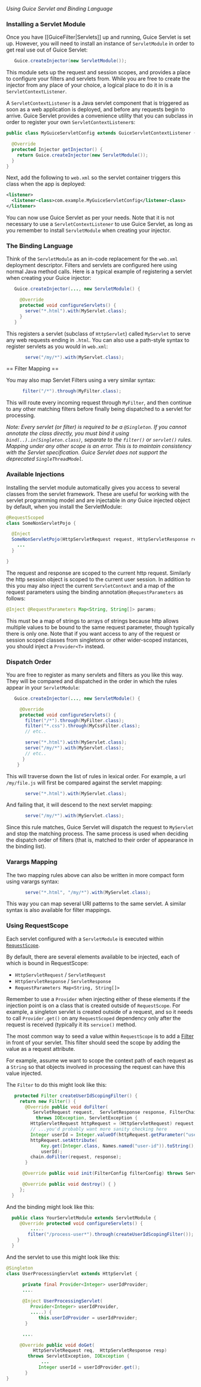_Using Guice Servlet and Binding Language_

### Installing a Servlet Module

Once you have [[GuiceFilter|Servlets]] up and running, Guice Servlet is set up. However, you will need to install an instance of `ServletModule` in order to get real use out of Guice Servlet:
```java
   Guice.createInjector(new ServletModule());
```

This module sets up the request and session scopes, and provides a place to configure your filters and servlets from. While you are free to create the injector from any place of your choice, a logical place to do it in is a `ServletContextListener`. 

A `ServletContextListener` is a Java servlet component that is triggered as soon as a web application is deployed, and before any requests begin to arrive. Guice Servlet provides a convenience utility that you can subclass in order to register your own `ServletContextListener`s:

```java
public class MyGuiceServletConfig extends GuiceServletContextListener {

  @Override
  protected Injector getInjector() {
    return Guice.createInjector(new ServletModule());
  }
}
```

Next, add the following to `web.xml` so the servlet container triggers this class when the app is deployed:

```xml
<listener>
  <listener-class>com.example.MyGuiceServletConfig</listener-class>
</listener>
```

You can now use Guice Servlet as per your needs. Note that it is not necessary to use a `ServletContextListener` to use Guice Servlet, as long as you remember to install `ServletModule` when creating your injector.

### The Binding Language

Think of the `ServletModule` as an in-code replacement for the `web.xml` deployment descriptor. Filters and servlets are configured here using normal Java method calls. Here is a typical example of registering a servlet when creating your Guice injector:

```java
   Guice.createInjector(..., new ServletModule() {

     @Override
     protected void configureServlets() {
       serve("*.html").with(MyServlet.class);
     }
   }
```
 
This registers a servlet (subclass of `HttpServlet`) called `MyServlet` to serve any web requests ending in `.html`. You can also use a path-style syntax to register servlets as you would in `web.xml`:
```java
       serve("/my/*").with(MyServlet.class);
```

== Filter Mapping ==

You may also map Servlet Filters using a very similar syntax:
```java
      filter("/*").through(MyFilter.class);
```

This will route every incoming request through `MyFilter`, and then continue to any other matching filters before finally being dispatched to a servlet for processing.

_Note: Every servlet (or filter) is required to be a `@Singleton`. If you cannot annotate the class directly, you must bind it using `bind(..).in(Singleton.class)`, separate to the `filter()` or `servlet()` rules. Mapping under any other scope is an error. This is to maintain consistency with the Servlet specification. 
Guice Servlet does not support the deprecated `SingleThreadModel`._


### Available Injections

Installing the servlet module automatically gives you access to several classes from the servlet framework. These are useful for working with the servlet programming model and are injectable in *any* Guice injected object by default, when you install the ServletModule:

```java
@RequestScoped
class SomeNonServletPojo {

  @Inject
  SomeNonServletPojo(HttpServletRequest request, HttpServletResponse response, HttpSession session) {
    ...
  }

}
```

The request and response are scoped to the current http request. Similarly the http session object is scoped to the current user session. In addition to this you may also inject the current `ServletContext` and a map of the request parameters using the binding annotation `@RequestParameters` as follows:

```java
@Inject @RequestParameters Map<String, String[]> params;
```

This must be a map of strings to arrays of strings because http allows multiple values to be bound to the same request parameter, though typically there is only one. Note that if you want access to any of the request or session scoped classes from singletons or other wider-scoped instances, you should inject a `Provider<T>` instead.

### Dispatch Order

You are free to register as many servlets and filters as you like this way. They will be compared and dispatched in the order in which the rules appear in your `ServletModule`:

```java
   Guice.createInjector(..., new ServletModule() {

     @Override
     protected void configureServlets() {
       filter("/*").through(MyFilter.class);
       filter("*.css").through(MyCssFilter.class);
       // etc..

       serve("*.html").with(MyServlet.class);
       serve("/my/*").with(MyServlet.class);
       // etc..
      }
    }
```
 
This will traverse down the list of rules in lexical order. For example, a url `/my/file.js` will first be compared against the servlet mapping:
```java
       serve("*.html").with(MyServlet.class);
```
 
And failing that, it will descend to the next servlet mapping:
```java
       serve("/my/*").with(MyServlet.class);
```
 
Since this rule matches, Guice Servlet will dispatch the request to `MyServlet` and stop the matching process. The same process is used when deciding the dispatch order of filters (that is, matched to their order of appearance in the binding list).

### Varargs Mapping

The two mapping rules above can also be written in more compact form using varargs syntax:
```java
       serve("*.html", "/my/*").with(MyServlet.class);
```
 
This way you can map several URI patterns to the same servlet. A similar syntax is also available for filter mappings.


### Using RequestScope

Each servlet configured with a `ServletModule` is executed within <a href="http://code.google.com/p/google-guice/source/browse/trunk/extensions/servlet/src/com/google/inject/servlet/ServletScopes.java#45"> `RequestScope`</a>.  

By default, there are several elements available to be injected, each of which is bound in RequestScope:
  * `HttpServletRequest` / `ServletRequest`
  * `HttpServletResponse` / `ServletResponse`
  * `RequestParameters Map<String, String[]>`

Remember to use a `Provider` when injecting either of these elements if the injection point is on a class that is created outside of `RequestScope`.  For example, a singleton servlet is created outside of a request, and so it needs to call `Provider.get()` on any `RequestScoped` dependency only after the request is received (typically it its `service()` method.

The most common way to seed a value within `RequestScope` is to add a <a href="http://download.oracle.com/docs/cd/E17802_01/products/products/servlet/2.3/javadoc/javax/servlet/Filter.html">Filter</a> in front of your servlet.  This filter should seed the scope by adding the value as a request attribute.

For example, assume we want to scope the context path of each request as a `String` so that objects involved in processing the request can have this value injected.

The `Filter` to do this might look like this:

```java
   protected Filter createUserIdScopingFilter() {
     return new Filter() {
       @Override public void doFilter(
          ServletRequest request,  ServletResponse response, FilterChain chain)
           throws IOException, ServletException {
         HttpServletRequest httpRequest = (HttpServletRequest) request;
         // ...you'd probably want more sanity checking here
         Integer userId = Integer.valueOf(httpRequest.getParameter("user-id"));
         httpRequest.setAttribute(
             Key.get(Integer.class, Names.named("user-id")).toString(),
             userId);  
         chain.doFilter(request, response);
       }

      @Override public void init(FilterConfig filterConfig) throws ServletException { }

      @Override public void destroy() { }
     };
  } 
```

And the binding might look like this:
```java
  public class YourServletModule extends ServletModule {
     @Override protected void configureServlets() {
         .....
        filter("/process-user*").through(createUserIdScopingFilter());
    }
  }
```

And the servlet to use this might look like this:
```java
@Singleton
class UserProcessingServlet extends HttpServlet {

      private final Provider<Integer> userIdProvider;
      ....
   
      @Inject UserProcessingServlet(
         Provider<Integer> userIdProvider,
         .....) {
            this.userIdProvider = userIdProvider;
       }

      ....

     @Override public void doGet(
          HttpServletRequest req,  HttpServletResponse resp)
        throws ServletException, IOException {
             ...
            Integer userId = userIdProvider.get();
       }
}
```


        
